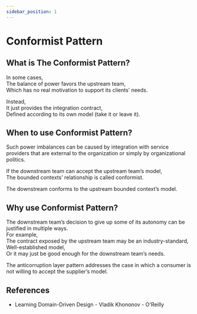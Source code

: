 ```yaml
---
sidebar_position: 1
---
```


# Conformist Pattern

## What is The Conformist Pattern?

In some cases,  
The balance of power favors the upstream team,  
Which has no real motivation to support its clients’ needs.

Instead,  
It just provides the integration contract,  
Defined according to its own model (take it or leave it).

## When to use Conformist Pattern?

Such power imbalances can be caused by integration with service providers that are external to the organization or simply by organizational politics.

If the downstream team can accept the upstream team’s model,  
The bounded contexts’ relationship is called conformist.

The downstream conforms to the upstream bounded context’s model.

## Why use Conformist Pattern?

The downstream team’s decision to give up some of its autonomy can be justified in multiple ways.  
For example,  
The contract exposed by the upstream team may be an industry-standard,  
Well-established model,  
Or it may just be good enough for the downstream team’s needs.

The anticorruption layer pattern addresses the case in which a consumer is not willing to accept the supplier’s model.

## References

- Learning Domain-Driven Design - Vladik Khononov - O'Reilly
